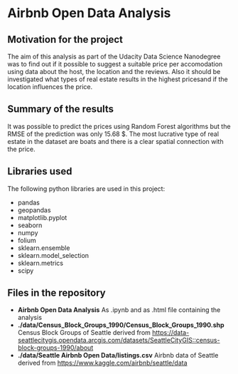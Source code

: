 # Airbnb Open Data Analysis

## Motivation for the project

The aim of this analysis as part of the Udacity Data Science Nanodegree was to find out if it possible to suggest a suitable price per accomodation using data about the host, the location and the reviews.
Also it should be investigated what types of real estate results in the highest pricesand if the location influences the price.


## Summary of the results

It was possible to predict the prices using Random Forest algorithms but the RMSE of the prediction was only 15.68 $. The most lucrative type of real estate in the dataset are boats and there is a clear spatial connection with the price.

## Libraries used

The following python libraries are used in this project:

- pandas
- geopandas
- matplotlib.pyplot
- seaborn
- numpy
- folium
- sklearn.ensemble 
- sklearn.model_selection
- sklearn.metrics
- scipy 


## Files in the repository

- **Airbnb Open Data Analysis** 
	As .ipynb and as .html file containing the analysis
- **./data/Census_Block_Groups_1990/Census_Block_Groups_1990.shp**
	Census Block Groups of Seattle derived from https://data-seattlecitygis.opendata.arcgis.com/datasets/SeattleCityGIS::census-block-groups-1990/about
- **./data/Seattle Airbnb Open Data/listings.csv**
	Airbnb data of Seattle derived from https://www.kaggle.com/airbnb/seattle/data
